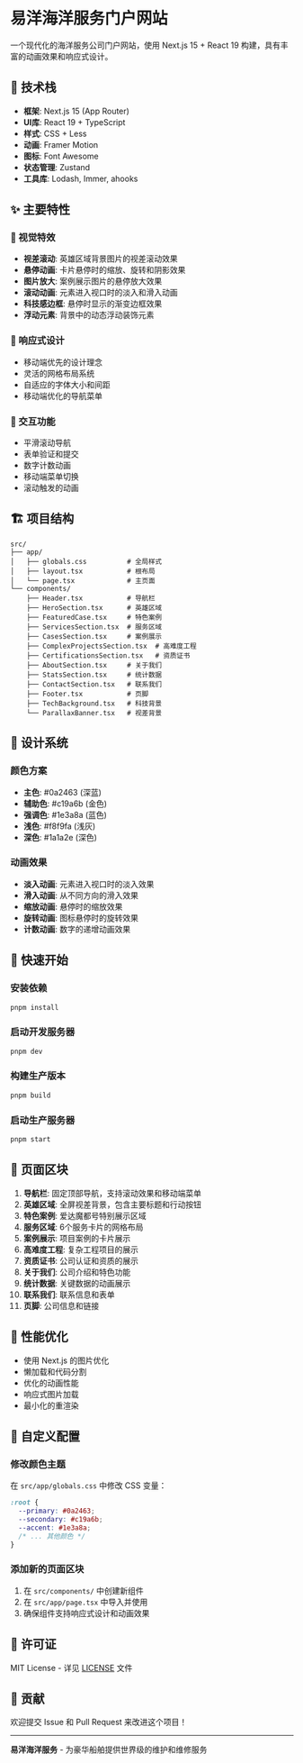 # 易洋海洋服务门户网站

一个现代化的海洋服务公司门户网站，使用 Next.js 15 + React 19 构建，具有丰富的动画效果和响应式设计。

## 🚀 技术栈

- **框架**: Next.js 15 (App Router)
- **UI库**: React 19 + TypeScript
- **样式**: CSS + Less
- **动画**: Framer Motion
- **图标**: Font Awesome
- **状态管理**: Zustand
- **工具库**: Lodash, Immer, ahooks

## ✨ 主要特性

### 🎨 视觉特效
- **视差滚动**: 英雄区域背景图片的视差滚动效果
- **悬停动画**: 卡片悬停时的缩放、旋转和阴影效果
- **图片放大**: 案例展示图片的悬停放大效果
- **滚动动画**: 元素进入视口时的淡入和滑入动画
- **科技感边框**: 悬停时显示的渐变边框效果
- **浮动元素**: 背景中的动态浮动装饰元素

### 📱 响应式设计
- 移动端优先的设计理念
- 灵活的网格布局系统
- 自适应的字体大小和间距
- 移动端优化的导航菜单

### 🎯 交互功能
- 平滑滚动导航
- 表单验证和提交
- 数字计数动画
- 移动端菜单切换
- 滚动触发的动画

## 🏗️ 项目结构

```
src/
├── app/
│   ├── globals.css          # 全局样式
│   ├── layout.tsx           # 根布局
│   └── page.tsx             # 主页面
└── components/
    ├── Header.tsx           # 导航栏
    ├── HeroSection.tsx      # 英雄区域
    ├── FeaturedCase.tsx     # 特色案例
    ├── ServicesSection.tsx  # 服务区域
    ├── CasesSection.tsx     # 案例展示
    ├── ComplexProjectsSection.tsx  # 高难度工程
    ├── CertificationsSection.tsx   # 资质证书
    ├── AboutSection.tsx     # 关于我们
    ├── StatsSection.tsx     # 统计数据
    ├── ContactSection.tsx   # 联系我们
    ├── Footer.tsx           # 页脚
    ├── TechBackground.tsx   # 科技背景
    └── ParallaxBanner.tsx   # 视差背景
```

## 🎨 设计系统

### 颜色方案
- **主色**: #0a2463 (深蓝)
- **辅助色**: #c19a6b (金色)
- **强调色**: #1e3a8a (蓝色)
- **浅色**: #f8f9fa (浅灰)
- **深色**: #1a1a2e (深色)

### 动画效果
- **淡入动画**: 元素进入视口时的淡入效果
- **滑入动画**: 从不同方向的滑入效果
- **缩放动画**: 悬停时的缩放效果
- **旋转动画**: 图标悬停时的旋转效果
- **计数动画**: 数字的递增动画效果

## 🚀 快速开始

### 安装依赖
```bash
pnpm install
```

### 启动开发服务器
```bash
pnpm dev
```

### 构建生产版本
```bash
pnpm build
```

### 启动生产服务器
```bash
pnpm start
```

## 📱 页面区块

1. **导航栏**: 固定顶部导航，支持滚动效果和移动端菜单
2. **英雄区域**: 全屏视差背景，包含主要标题和行动按钮
3. **特色案例**: 爱达魔都号特别展示区域
4. **服务区域**: 6个服务卡片的网格布局
5. **案例展示**: 项目案例的卡片展示
6. **高难度工程**: 复杂工程项目的展示
7. **资质证书**: 公司认证和资质的展示
8. **关于我们**: 公司介绍和特色功能
9. **统计数据**: 关键数据的动画展示
10. **联系我们**: 联系信息和表单
11. **页脚**: 公司信息和链接

## 🎯 性能优化

- 使用 Next.js 的图片优化
- 懒加载和代码分割
- 优化的动画性能
- 响应式图片加载
- 最小化的重渲染

## 🔧 自定义配置

### 修改颜色主题
在 `src/app/globals.css` 中修改 CSS 变量：

```css
:root {
  --primary: #0a2463;
  --secondary: #c19a6b;
  --accent: #1e3a8a;
  /* ... 其他颜色 */
}
```

### 添加新的页面区块
1. 在 `src/components/` 中创建新组件
2. 在 `src/app/page.tsx` 中导入并使用
3. 确保组件支持响应式设计和动画效果

## 📄 许可证

MIT License - 详见 [LICENSE](LICENSE) 文件

## 🤝 贡献

欢迎提交 Issue 和 Pull Request 来改进这个项目！

---

**易洋海洋服务** - 为豪华船舶提供世界级的维护和维修服务